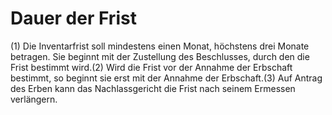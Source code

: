 # Dauer der Frist

(1) Die Inventarfrist soll mindestens einen Monat, höchstens drei Monate betragen. Sie beginnt mit der Zustellung des Beschlusses, durch den die Frist bestimmt wird.(2) Wird die Frist vor der Annahme der Erbschaft bestimmt, so beginnt sie erst mit der Annahme der Erbschaft.(3) Auf Antrag des Erben kann das Nachlassgericht die Frist nach seinem Ermessen verlängern. 

